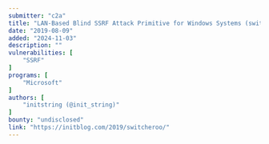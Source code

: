 ```yaml
---
submitter: "c2a"
title: "LAN-Based Blind SSRF Attack Primitive for Windows Systems (switcheroo)"
date: "2019-08-09"
added: "2024-11-03"
description: ""
vulnerabilities: [
    "SSRF"
]
programs: [
    "Microsoft"
]
authors: [
    "initstring (@init_string)"
]
bounty: "undisclosed"
link: "https://initblog.com/2019/switcheroo/"
---
```




